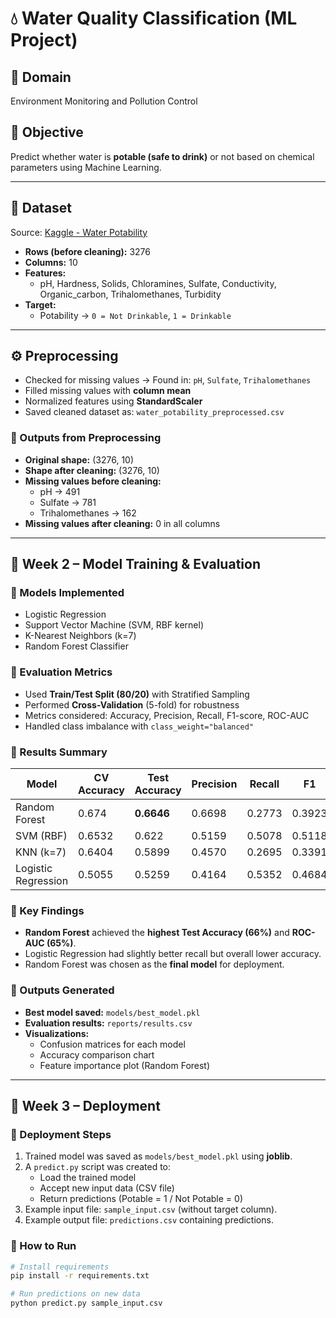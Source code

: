 # 💧 Water Quality Classification (ML Project)

## 📌 Domain
Environment Monitoring and Pollution Control

## 📌 Objective
Predict whether water is **potable (safe to drink)** or not based on chemical parameters using Machine Learning.

---

## 📂 Dataset
Source: [Kaggle - Water Potability](https://www.kaggle.com/datasets/adityakadiwal/water-potability)  

- **Rows (before cleaning):** 3276  
- **Columns:** 10  
- **Features:**  
  - pH, Hardness, Solids, Chloramines, Sulfate, Conductivity, Organic_carbon, Trihalomethanes, Turbidity  
- **Target:**  
  - Potability → `0 = Not Drinkable`, `1 = Drinkable`

---

## ⚙️ Preprocessing
- Checked for missing values → Found in: `pH`, `Sulfate`, `Trihalomethanes`
- Filled missing values with **column mean**
- Normalized features using **StandardScaler**
- Saved cleaned dataset as: `water_potability_preprocessed.csv`

### 🔹 Outputs from Preprocessing
- **Original shape:** (3276, 10)  
- **Shape after cleaning:** (3276, 10)  
- **Missing values before cleaning:**
  - pH → 491  
  - Sulfate → 781  
  - Trihalomethanes → 162  
- **Missing values after cleaning:** 0 in all columns  

---

## 🤖 Week 2 – Model Training & Evaluation

### 🔹 Models Implemented
- Logistic Regression
- Support Vector Machine (SVM, RBF kernel)
- K-Nearest Neighbors (k=7)
- Random Forest Classifier

### 🔹 Evaluation Metrics
- Used **Train/Test Split (80/20)** with Stratified Sampling
- Performed **Cross-Validation** (5-fold) for robustness
- Metrics considered: Accuracy, Precision, Recall, F1-score, ROC-AUC
- Handled class imbalance with `class_weight="balanced"`

### 🔹 Results Summary
| Model                | CV Accuracy | Test Accuracy | Precision | Recall | F1   | ROC-AUC |
|-----------------------|-------------|---------------|-----------|--------|------|---------|
| Random Forest         | 0.674       | **0.6646**    | 0.6698    | 0.2773 | 0.3923 | **0.6576** |
| SVM (RBF)             | 0.6532      | 0.622         | 0.5159    | 0.5078 | 0.5118 | 0.6444 |
| KNN (k=7)             | 0.6404      | 0.5899        | 0.4570    | 0.2695 | 0.3391 | 0.5995 |
| Logistic Regression   | 0.5055      | 0.5259        | 0.4164    | 0.5352 | 0.4684 | 0.548  |

### 🔹 Key Findings
- **Random Forest** achieved the **highest Test Accuracy (66%)** and **ROC-AUC (65%)**.  
- Logistic Regression had slightly better recall but overall lower accuracy.  
- Random Forest was chosen as the **final model** for deployment.  

### 🔹 Outputs Generated
- **Best model saved:** `models/best_model.pkl`
- **Evaluation results:** `reports/results.csv`
- **Visualizations:**  
  - Confusion matrices for each model  
  - Accuracy comparison chart  
  - Feature importance plot (Random Forest)  

---

## 🚀 Week 3 – Deployment

### 🔹 Deployment Steps
1. Trained model was saved as `models/best_model.pkl` using **joblib**.  
2. A `predict.py` script was created to:  
   - Load the trained model  
   - Accept new input data (CSV file)  
   - Return predictions (Potable = 1 / Not Potable = 0)  
3. Example input file: `sample_input.csv` (without target column).  
4. Example output file: `predictions.csv` containing predictions.  

### 🔹 How to Run
```bash
# Install requirements
pip install -r requirements.txt

# Run predictions on new data
python predict.py sample_input.csv
